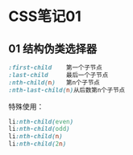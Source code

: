 # CSS笔记01

## 01 结构伪类选择器

```css
:first-child	第一个子节点
:last-child		最后一个子节点
:nth-child(n)	第n个子节点
:nth-last-child(n)从后数第n个子节点
```

特殊使用：

```css
li:nth-child(even)
li:nth-child(odd)
li:nth-child(n)
li:nth-child(2n)
```

